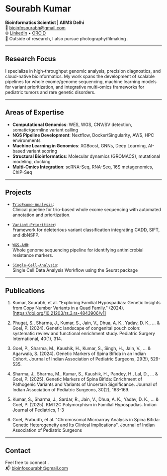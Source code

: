 # Sourabh Kumar

**Bioinformatics Scientist | AIIMS Delhi**  
📧 bioinfosourabh@gmail.com  
🌐 [LinkedIn](https://linkedin.com/in/sourabh-kumar-bioinfo)  • [ORCID](https://orcid.org/)  
📸 Outside of research, I also pursue photography/filmaking .

---

## Research Focus

I specialize in high-throughput genomic analysis, precision diagnostics, and cloud-native bioinformatics. My work spans the development of scalable pipelines for whole exome/genome sequencing, machine learning models for variant prioritization, and integrative multi-omics frameworks for pediatric tumors and rare genetic disorders.

---

## Areas of Expertise

- **Computational Genomics**: WES, WGS, CNV/SV detection, somatic/germline variant calling  
- **NGS Pipeline Development**: Nextflow, Docker/Singularity, AWS, HPC environments  
- **Machine Learning in Genomics**: XGBoost, GNNs, Deep Learning, AI-based variant scoring  
- **Structural Bioinformatics**: Molecular dynamics (GROMACS), mutational modeling, docking  
- **Multi-Omics Integration**: scRNA-Seq, RNA-Seq, 16S metagenomics, ChIP-Seq  

---

## Projects

- [`TrioExome-Analysis`](https://github.com/bioinfosourabh/TrioExome-Analysis):  
  Clinical pipeline for trio-based whole exome sequencing with automated annotation and priortization.

- [`Variant-Prioritizer`](https://github.com/bioinfosourabh/Variant-Prioritizer):  
  Framework for deleterious variant classification integrating CADD, SIFT, and dbNSFP.

- [`WGS-AMR`](https://github.com/bioinfosourabh/WGS-AMR-Ecoli):  
  Whole genome sequencing pipeline for identifying antimicrobial resistance markers.

- [`Single-Cell-Analysis`](https://github.com/bioinfosourabh/Single-Cell-Analysis):  
  Single Cell Data Analysis Workflow using the Seurat package



---

## Publications

1.	Kumar, Sourabh, et al. "Exploring Familial Hypospadias: Genetic Insights from Copy Number Variants in a Quad Family." (2024). [https://doi.org/10.21203/rs.3.rs-4843906/v1]

2.	Phugat, S., Sharma, J., Kumar, S., Jain, V., Dhua, A. K., Yadav, D. K., ... & Goel, P. (2024). Genetic landscape of congenital pouch colon: systematic review and functional enrichment study. Pediatric Surgery International, 40(1), 314.

3.	Goel, P., Sharma, M., Kaushik, H., Kumar, S., Singh, H., Jain, V., ... & Agarwala, S. (2024). Genetic Markers of Spina Bifida in an Indian Cohort. Journal of Indian Association of Pediatric Surgeons, 29(5), 529-535.

4.	Sharma, J., Sharma, M., Kumar, S., Kaushik, H., Pandey, H., Lal, D., ... & Goel, P. (2025). Genetic Markers of Spina Bifida: Enrichment of Pathogenic Variants and Variants of Uncertain Significance. Journal of Indian Association of Pediatric Surgeons, 30(2), 163-169.

5.	Kumar, S., Sharma, J., Sardar, R., Jain, V., Dhua, A. K., Yadav, D. K., ... & Goel, P. (2025). KMT2C Polymorphism in Familial Hypospadias. Indian Journal of Pediatrics, 1-3

6.	Goel, Prabudh, et al. "Chromosomal Microarray Analysis in Spina Bifida: Genetic Heterogeneity and Its Clinical Implications".  Journal of Indian Association of Pediatric Surgeons
---

## Contact

Feel free to connect .  
📬 bioinfosourabh@gmail.com  
